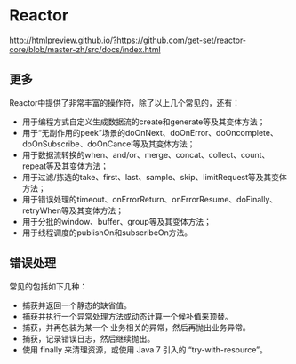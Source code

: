 # Reactor

http://htmlpreview.github.io/?https://github.com/get-set/reactor-core/blob/master-zh/src/docs/index.html

## 更多

Reactor中提供了非常丰富的操作符，除了以上几个常见的，还有：
   
- 用于编程方式自定义生成数据流的create和generate等及其变体方法；
- 用于“无副作用的peek”场景的doOnNext、doOnError、doOncomplete、doOnSubscribe、doOnCancel等及其变体方法；
- 用于数据流转换的when、and/or、merge、concat、collect、count、repeat等及其变体方法；
- 用于过滤/拣选的take、first、last、sample、skip、limitRequest等及其变体方法；
- 用于错误处理的timeout、onErrorReturn、onErrorResume、doFinally、retryWhen等及其变体方法；
- 用于分批的window、buffer、group等及其变体方法；
- 用于线程调度的publishOn和subscribeOn方法。

## 错误处理

常见的包括如下几种：

- 捕获并返回一个静态的缺省值。
- 捕获并执行一个异常处理方法或动态计算一个候补值来顶替。
- 捕获，并再包装为某一个 业务相关的异常，然后再抛出业务异常。
- 捕获，记录错误日志，然后继续抛出。
- 使用 finally 来清理资源，或使用 Java 7 引入的 “try-with-resource”。
